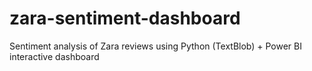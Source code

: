 # zara-sentiment-dashboard
Sentiment analysis of Zara reviews using Python (TextBlob) + Power BI interactive dashboard
